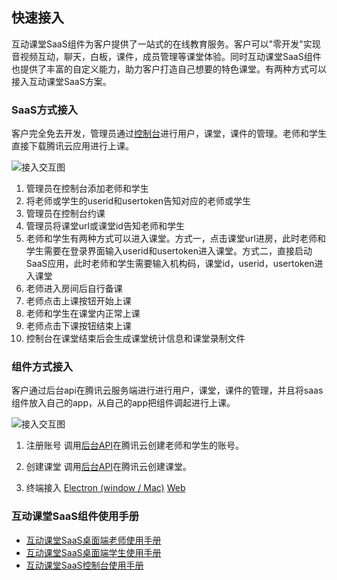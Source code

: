 ## 快速接入

互动课堂SaaS组件为客户提供了一站式的在线教育服务。客户可以"零开发"实现音视频互动，聊天，白板，课件，成员管理等课堂体验。同时互动课堂SaaS组件也提供了丰富的自定义能力，助力客户打造自己想要的特色课堂。有两种方式可以接入互动课堂SaaS方案。

### SaaS方式接入

客户完全免去开发，管理员通过[控制台](./%E6%8E%A7%E5%88%B6%E5%8F%B0%E4%BD%BF%E7%94%A8%E6%89%8B%E5%86%8C.md)进行用户，课堂，课件的管理。老师和学生直接下载腾讯云应用进行上课。

![接入交互图](https://main.qcloudimg.com/raw/da9f60ea73635b539141f64fa54b0dbc.jpg)

1. 管理员在控制台添加老师和学生
2. 将老师或学生的userid和usertoken告知对应的老师或学生
3. 管理员在控制台约课
4. 管理员将课堂url或课堂id告知老师和学生
5. 老师和学生有两种方式可以进入课堂。方式一，点击课堂url进房，此时老师和学生需要在登录界面输入userid和usertoken进入课堂。方式二，直接启动SaaS应用，此时老师和学生需要输入机构码，课堂id，userid，usertoken进入课堂
6. 老师进入房间后自行备课
7. 老师点击上课按钮开始上课
8. 老师和学生在课堂内正常上课
9. 老师点击下课按钮结束上课
10. 控制台在课堂结束后会生成课堂统计信息和课堂录制文件




### 组件方式接入

客户通过后台api在腾讯云服务端进行进行用户，课堂，课件的管理，并且将saas组件放入自己的app，从自己的app把组件调起进行上课。

![接入交互图](https://main.qcloudimg.com/raw/0e1fa994c0cd247dd99584b80d88d89d.jpg)

1. 注册账号
调用[后台API](./%E6%93%8D%E4%BD%9C%E6%8C%87%E5%8D%97/%E4%BA%91API.md#21-%E5%88%9B%E5%BB%BA%E8%B4%A6%E5%8F%B7)在腾讯云创建老师和学生的账号。

2. 创建课堂
调用[后台API](./%E6%93%8D%E4%BD%9C%E6%8C%87%E5%8D%97/%E4%BA%91API.md#11-%E9%A2%84%E7%BA%A6%E8%AF%BE%E5%A0%82)在腾讯云创建课堂。

3. 终端接入
[Electron (window / Mac)](./桌面端接入.md)
[Web](./Web端接入.md)

### 互动课堂SaaS组件使用手册
- [互动课堂SaaS桌面端老师使用手册](./%E4%BA%92%E5%8A%A8%E8%AF%BE%E5%A0%82SaaS%E5%AD%A6%E7%94%9F%E4%BD%BF%E7%94%A8%E6%89%8B%E5%86%8C.md)
- [互动课堂SaaS桌面端学生使用手册](./%E4%BA%92%E5%8A%A8%E8%AF%BE%E5%A0%82SaaS%E5%AD%A6%E7%94%9F%E4%BD%BF%E7%94%A8%E6%89%8B%E5%86%8C.md)
- [互动课堂SaaS控制台使用手册](./%E6%8E%A7%E5%88%B6%E5%8F%B0%E4%BD%BF%E7%94%A8%E6%89%8B%E5%86%8C.md)